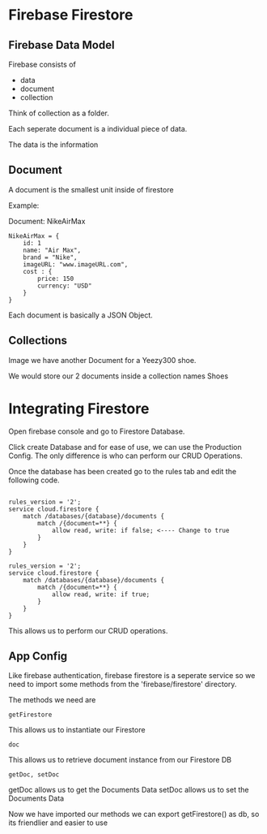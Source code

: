 # Firebase Firestore

## Firebase Data Model

Firebase consists of

-   data
-   document
-   collection

Think of collection as a folder.

Each seperate document is a individual piece of data.

The data is the information

## Document

A document is the smallest unit inside of firestore

Example:

Document: NikeAirMax

```
NikeAirMax = {
    id: 1
    name: "Air Max",
    brand = "Nike",
    imageURL: "www.imageURL.com",
    cost : {
        price: 150
        currency: "USD"
    }
}
```

Each document is basically a JSON Object.

## Collections

Image we have another Document for a Yeezy300 shoe.

We would store our 2 documents inside a collection names Shoes

# Integrating Firestore

Open firebase console and go to Firestore Database.

Click create Database and for ease of use, we can use the Production Config. The only difference is who can perform our CRUD Operations.

Once the database has been created go to the rules tab and edit the following code.

```

rules_version = '2';
service cloud.firestore {
    match /databases/{database}/documents {
        match /{document=**} {
            allow read, write: if false; <---- Change to true
        }
    }
}

rules_version = '2';
service cloud.firestore {
    match /databases/{database}/documents {
        match /{document=**} {
            allow read, write: if true;
        }
    }
}

```

This allows us to perform our CRUD operations.

## App Config

Like firebase authentication, firebase firestore is a seperate service so we need to import some methods from the 'firebase/firestore' directory.

The methods we need are

`getFirestore`

This allows us to instantiate our Firestore

`doc`

This allows us to retrieve document instance from our Firestore DB

`getDoc, setDoc`

getDoc allows us to get the Documents Data
setDoc allows us to set the Documents Data

Now we have imported our methods we can export getFirestore() as db, so its friendlier and easier to use
